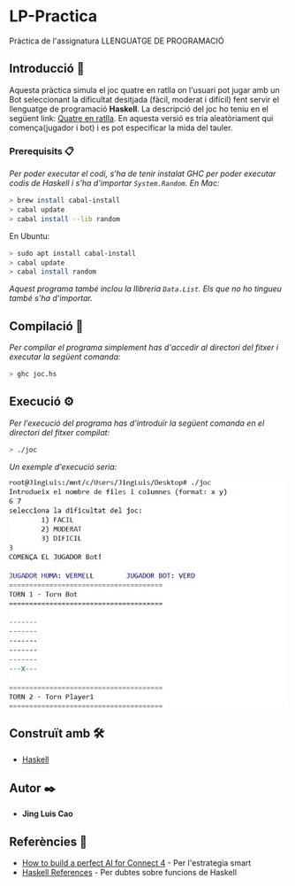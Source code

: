 # LP-Practica
Pràctica de l'assignatura LLENGUATGE DE PROGRAMACIÓ 


## Introducció 🚀
Aquesta pràctica simula el joc quatre en ratlla on l'usuari pot jugar amb un Bot seleccionant la dificultat desitjada (fàcil, moderat i difícil) fent servir el llenguatge de programació **Haskell**. 
La descripció del joc ho teniu en el següent link: [Quatre en ratlla](https://en.wikipedia.org/wiki/Connect_Four). En aquesta versió es tria aleatòriament qui comença(jugador i bot) i es pot especificar la mida del tauler.


### Prerequisits 📋

_Per poder executar el codi, s'ha de tenir instalat GHC per poder executar codis de Haskell i s'ha d'importar `System.Random`. En Mac:_

```bash
> brew install cabal-install
> cabal update
> cabal install --lib random  
```

En Ubuntu:

```bash
> sudo apt install cabal-install
> cabal update
> cabal install random
```
_Aquest programa també inclou la llibreria `Data.List`. Els que no ho tingueu també s'ha d'importar._

## Compilació 🔧

_Per compilar el programa simplement has d'accedir al directori del fitxer i executar la següent comanda:_

```bash
> ghc joc.hs
```

## Execució ⚙️
_Per l'execució del programa has d'introduïr la següent comanda en el directori del fitxer compilat:_

```bash
> ./joc
```
_Un exemple d'execució seria:_

![](exemple1.jpg) 

## Construït amb 🛠️

* [Haskell](https://www.haskell.org) 

## Autor ✒️
* **Jing Luis Cao**

## Referències 📄
* [How to build a perfect AI for Connect 4](http://blog.gamesolver.org/solving-connect-four/01-introduction/) - Per l'estrategia smart
* [Haskell References](http://zvon.org/other/haskell/Outputglobal/index.html) - Per dubtes sobre funcions de Haskell

